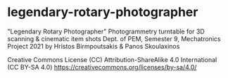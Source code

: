 # legendary-rotary-photographer

"Legendary Rotary Photographer"
Photogrammetry turntable for 3D scanning & cinematic item shots
Dept. of PEM, Semester 9, Mechatronics Project 2021
by Hristos Birmpoutsakis & Panos Skoulaxinos

Creative Commons License (CC)
Attribution-ShareAlike 4.0 International (CC BY-SA 4.0)
https://creativecommons.org/licenses/by-sa/4.0/
